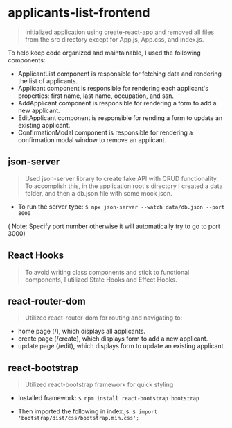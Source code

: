 # applicants-list-frontend
> Initialized application using create-react-app and removed all files from the src directory except for App.js, App.css, and index.js.

To help keep code organized and maintainable, I used the following components:

- ApplicantList component is responsible for fetching data and rendering the list of applicants.
- Applicant component is responsible for rendering each applicant's properties: first name, last name, occupation, and ssn.
- AddApplicant component is responsible for rendering a form to add a new applicant.
- EditApplicant component is responsible for rending a form to update an existing applicant.
- ConfirmationModal component is responsible for rendering a confirmation modal window to remove an applicant.

## json-server
> Used json-server library to create fake API with CRUD functionality. To accomplish this, in the application root's directory I created a data folder, and then a db.json file with some mock json.

- To run the server type: `$ npx json-server --watch data/db.json --port 8000`

( Note: Specify port number otherwise it will automatically try to go to port 3000)

## React Hooks
> To avoid writing class components and stick to functional components, I utilized State Hooks and Effect Hooks.

## react-router-dom
> Utilized react-router-dom for routing and navigating to:

- home page (/), which displays all applicants.
- create page (/create), which displays form to add a new applicant.
- update page (/edit), which displays form to update an existing applicant.

## react-bootstrap
> Utilized react-bootstrap framework for quick styling

- Installed framework: `$ npm install react-bootstrap bootstrap`

- Then imported the following in index.js: `$ import 'bootstrap/dist/css/bootstrap.min.css';`


